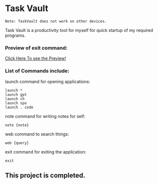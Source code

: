 # Task Vault
``` Note: TaskVault does not work on other devices. ```

Task Vault is a productivity tool for myself for quick startup of my required programs.

### Preview of exit command:

[Click Here To see the Preview!](exit_video.mp4)



### List of Commands include:

launch command for opening applications:
```
launch *
launch gpt
launch ch
launch spo
launch . code
```

note command for writing notes for self:
```
note {note}
```

web command to search things:
```
web {query}
```

exit command for exiting the application:
```
exit
```
## This project is completed.
